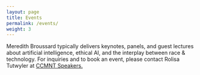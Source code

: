 ```yaml
---
layout: page
title: Events
permalink: /events/
weight: 3
---
```


Meredith Broussard typically delivers keynotes, panels, and guest lectures about artificial intelligence, ethical AI, and the interplay between race & technology. For inquiries and to book an event, please contact Rolisa Tutwyler at [CCMNT Speakers.](https://ccmntspeakers.com/)


